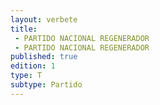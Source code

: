 ```yaml
---
layout: verbete
title:
 - PARTIDO NACIONAL REGENERADOR
 - PARTIDO NACIONAL REGENERADOR
published: true
edition: 1  
type: T
subtype: Partido
---
```


